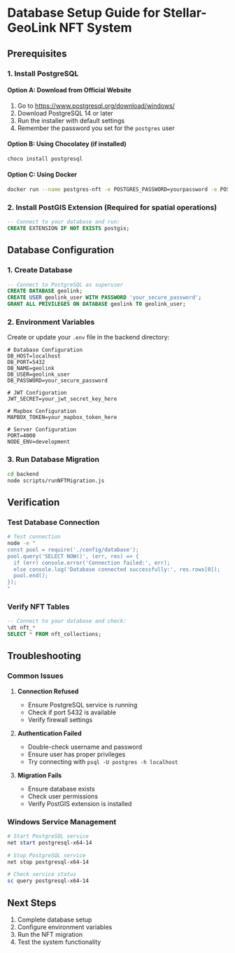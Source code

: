 # Database Setup Guide for Stellar-GeoLink NFT System

## Prerequisites

### 1. Install PostgreSQL

#### Option A: Download from Official Website
1. Go to https://www.postgresql.org/download/windows/
2. Download PostgreSQL 14 or later
3. Run the installer with default settings
4. Remember the password you set for the `postgres` user

#### Option B: Using Chocolatey (if installed)
```powershell
choco install postgresql
```

#### Option C: Using Docker
```bash
docker run --name postgres-nft -e POSTGRES_PASSWORD=yourpassword -e POSTGRES_DB=geolink -p 5432:5432 -d postgres:14
```

### 2. Install PostGIS Extension (Required for spatial operations)
```sql
-- Connect to your database and run:
CREATE EXTENSION IF NOT EXISTS postgis;
```

## Database Configuration

### 1. Create Database
```sql
-- Connect to PostgreSQL as superuser
CREATE DATABASE geolink;
CREATE USER geolink_user WITH PASSWORD 'your_secure_password';
GRANT ALL PRIVILEGES ON DATABASE geolink TO geolink_user;
```

### 2. Environment Variables
Create or update your `.env` file in the backend directory:

```env
# Database Configuration
DB_HOST=localhost
DB_PORT=5432
DB_NAME=geolink
DB_USER=geolink_user
DB_PASSWORD=your_secure_password

# JWT Configuration
JWT_SECRET=your_jwt_secret_key_here

# Mapbox Configuration
MAPBOX_TOKEN=your_mapbox_token_here

# Server Configuration
PORT=4000
NODE_ENV=development
```

### 3. Run Database Migration
```bash
cd backend
node scripts/runNFTMigration.js
```

## Verification

### Test Database Connection
```bash
# Test connection
node -e "
const pool = require('./config/database');
pool.query('SELECT NOW()', (err, res) => {
  if (err) console.error('Connection failed:', err);
  else console.log('Database connected successfully:', res.rows[0]);
  pool.end();
});
"
```

### Verify NFT Tables
```sql
-- Connect to your database and check:
\dt nft_*
SELECT * FROM nft_collections;
```

## Troubleshooting

### Common Issues

1. **Connection Refused**
   - Ensure PostgreSQL service is running
   - Check if port 5432 is available
   - Verify firewall settings

2. **Authentication Failed**
   - Double-check username and password
   - Ensure user has proper privileges
   - Try connecting with `psql -U postgres -h localhost`

3. **Migration Fails**
   - Ensure database exists
   - Check user permissions
   - Verify PostGIS extension is installed

### Windows Service Management
```powershell
# Start PostgreSQL service
net start postgresql-x64-14

# Stop PostgreSQL service
net stop postgresql-x64-14

# Check service status
sc query postgresql-x64-14
```

## Next Steps

1. Complete database setup
2. Configure environment variables
3. Run the NFT migration
4. Test the system functionality
